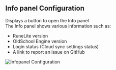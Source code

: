 ## Info panel Configuration
Displays a button to open the Info panel  
The Info panel shows various information such as:
* RuneLite version
* OldSchool Engine version
* Login status (Cloud sync settings status)
* A link to report an issue on GitHub  

![Infopanel Configuration](https://i.imgur.com/2UydgJq.png)
